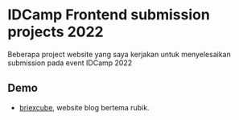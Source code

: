 # IDCamp Frontend submission projects 2022

Beberapa project website yang saya kerjakan untuk menyelesaikan submission pada event IDCamp 2022
## Demo

- [briexcube](https://arjawa.github.io/IDCamp-Frontend-Submissions/briexcube/), website blog bertema rubik.